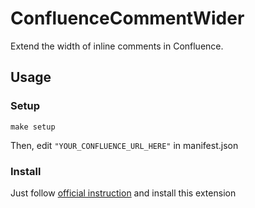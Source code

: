 # ConfluenceCommentWider

Extend the width of inline comments in Confluence.

## Usage

### Setup

```shell
make setup
```

Then, edit `"YOUR_CONFLUENCE_URL_HERE"` in manifest.json

### Install

Just follow [official instruction](https://developer.chrome.com/docs/extensions/) and install this extension
